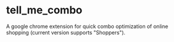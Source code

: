 # tell_me_combo
A google chrome extension for quick combo optimization of online shopping (current version supports "Shoppers"). 
